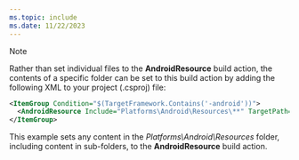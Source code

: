 ```yaml
---
ms.topic: include
ms.date: 11/22/2023
---
```


> [!NOTE]
> Rather than set individual files to the **AndroidResource** build action, the contents of a specific folder can be set to this build action by adding the following XML to your project (.csproj) file:
>
>```xml
><ItemGroup Condition="$(TargetFramework.Contains('-android'))">
>   <AndroidResource Include="Platforms\Android\Resources\**" TargetPath="%(RecursiveDir)%(Filename)%(Extension)" />
></ItemGroup>
>```
>
>This example sets any content in the *Platforms\Android\Resources* folder, including content in sub-folders, to the **AndroidResource** build action.
